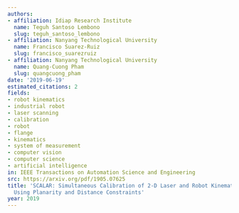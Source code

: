 ```yaml
---
authors:
- affiliation: Idiap Research Institute
  name: Teguh Santoso Lembono
  slug: teguh_santoso_lembono
- affiliation: Nanyang Technological University
  name: Francisco Suarez-Ruiz
  slug: francisco_suarezruiz
- affiliation: Nanyang Technological University
  name: Quang-Cuong Pham
  slug: quangcuong_pham
date: '2019-06-19'
estimated_citations: 2
fields:
- robot kinematics
- industrial robot
- laser scanning
- calibration
- robot
- flange
- kinematics
- system of measurement
- computer vision
- computer science
- artificial intelligence
in: IEEE Transactions on Automation Science and Engineering
src: https://arxiv.org/pdf/1905.07625
title: 'SCALAR: Simultaneous Calibration of 2-D Laser and Robot Kinematic Parameters
  Using Planarity and Distance Constraints'
year: 2019
---
```

